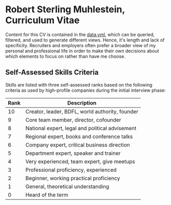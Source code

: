 # Robert Sterling Muhlestein, Curriculum Vitae

Content for this CV is contained in the [data.yml](data.yml), which can
be queried, filtered, and used to generate different views. Hence, it's
length and lack of specificity. Recruiters and employers often prefer a
broader view of my personal and professional life in order to make their
own decisions about which elements to focus on rather than have me
choose.

## Self-Assessed Skills Criteria

Skills are listed with three self-assessed ranks based on the following
criteria as used by high-profile companies during the initial interview
phase:

Rank|Description
-|-
10|Creator, leader, BDFL, world authority, founder
9|Core team member, director, cofounder
8|National expert, legal and political advisement
7|Regional expert, books and conference talks
6|Company expert, critical business direction 
5|Department expert, speaker and trainer
4|Very experienced, team expert, give meetups
3|Professional proficiency, experienced
2|Beginner, working practical proficiency
1|General, theoretical understanding
0|Heard of the term

